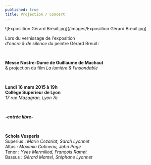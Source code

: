 ```yaml
---
published: true
title: Projection / Concert
---
```


![Exposiition Gérard Breuil.jpg](/images/Exposiition Gérard Breuil.jpg)

Lors du vernissage de l'exposition  
*d'encre & de silence* du peintre Gérard Breuil :  

&nbsp;

**Messe Nostre-Dame de Guillaume de Machaut**  
& projection du film *La lumière & l'insondable* 

&nbsp;

**Lundi 16 mars 2015 à 19h**  
**Collège Supérieur de Lyon**  
*17 rue Mazagran, Lyon 7e*

&nbsp;

***-entrée libre-***
 
 &nbsp;
 
**Schola Vesperis**  
Superius : *Marie Cezariat, Sarah Lyonnet*  
Altus : *Maximin Catineau, John Page*  
Tenor : *Yves Mermiliod, François Ramet*  
Bassus : *Gérard Mantel, Stéphane Lyonnet*


